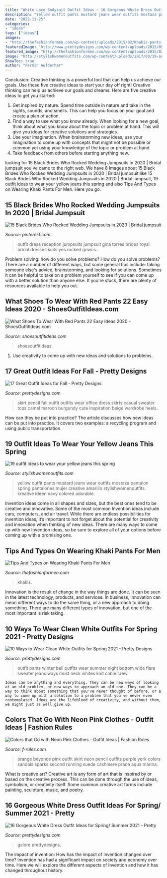 ```yaml
---
title: "White Lace Bodysuit Outfit Ideas ~ 16 Gorgeous White Dress Outfit Ideas For Spring/ Summer 2021"
description: "Yellow outfit pants mustard jeans wear outfits mostaza pantalon spring pantalones mujer creative amarillo stylishwomenoutfits kreative ideen navy colored adorable"
date: "2022-11-25"
categories:
- "ideas"
tags: ["ideas"]
images:
- "http://thefashionformen.com/wp-content/uploads/2015/02/Khakis-pants-for-men-600x1165.jpg"
featuredImage: "http://www.prettydesigns.com/wp-content/uploads/2015/09/Pencil-Skirt.jpg"
featured_image: "http://thefashionformen.com/wp-content/uploads/2015/02/Khakis-pants-for-men-600x1165.jpg"
image: "http://stylishwomenoutfits.com/wp-content/uploads/2017/03/19-outfit-ideas-to-wear-your-yellow-jeans-this-spring-8.jpg"
ShowToc: true
author: "Fermin Aufderhar"
---
```



Conclusion: Creative thinking is a powerful tool that can help us achieve our goals. Use these five creative ideas to start your day off right!
Creative thinking can help us achieve our goals and dreams. Here are five creative ideas to get you started: 
1. Get inspired by nature. Spend time outside in nature and take in the sights, sounds, and smells. This can help you focus on your goal and create a plan of action. 
2. Find a way to use what you know already. When looking for a new goal, think about what you know about the topic or problem at hand. This will give you ideas for creative solutions and strategies. 
3. Use your imagination. When brainstorming new ideas, use your imagination to come up with concepts that might not be possible or common yet using your knowledge of the topic or problem at hand. 
4. Take feedback from others before starting anything new.

	

		
looking for 15 Black Brides Who Rocked Wedding Jumpsuits in 2020 | Bridal jumpsuit you've came to the right web. We have 8 Images about 15 Black Brides Who Rocked Wedding Jumpsuits in 2020 | Bridal jumpsuit like 15 Black Brides Who Rocked Wedding Jumpsuits in 2020 | Bridal jumpsuit, 19 outfit ideas to wear your yellow jeans this spring and also Tips And Types on Wearing Khaki Pants For Men. Here you go:
		
    
## 15 Black Brides Who Rocked Wedding Jumpsuits In 2020 | Bridal Jumpsuit

<img loading=lazy src="https://i.pinimg.com/736x/4f/10/6a/4f106af2605c52eec370292cad10dbbb.jpg" onerror="this.onerror=null;this.src='https://tse3.mm.bing.net/th?id=OIP.7anB5C-oPeGEQGnQ8d78UQHaJQ&amp;pid=15.1';" alt="15 Black Brides Who Rocked Wedding Jumpsuits in 2020 | Bridal jumpsuit">

_Source: pinterest.com_

>outfit dress reception jumpsuits jumpsuit gina torres brides royal bridal dresses suits yes rocked gowns. 

	

Problem solving: how do you solve problems?
How do you solve problems? There are a number of different ways, but some general tips include: taking someone else's advice, brainstorming, and looking for solutions. Sometimes it can be helpful to take on a problem yourself to see if you can come up with a better solution than anyone else. If you're stuck, there are plenty of resources available to help you out.

    
## What Shoes To Wear With Red Pants 22 Easy Ideas 2020 - ShoesOutfitIdeas.com

<img loading=lazy src="http://shoesoutfitideas.com/wp-content/uploads/2020/05/how-to-style-different-color-shoes-with-red-pants-14.jpg" onerror="this.onerror=null;this.src='https://tse1.mm.bing.net/th?id=OIP.HvafYzqyNhgeNtsBwP4uvgHaLG&amp;pid=15.1';" alt="What Shoes To Wear With Red Pants 22 Easy Ideas 2020 - ShoesOutfitIdeas.com">

_Source: shoesoutfitideas.com_

>shoesoutfitideas. 

	

1. Use creativity to come up with new ideas and solutions to problems.

    
## 17 Great Outfit Ideas For Fall - Pretty Designs

<img loading=lazy src="http://www.prettydesigns.com/wp-content/uploads/2015/09/Pencil-Skirt.jpg" onerror="this.onerror=null;this.src='https://tse3.mm.bing.net/th?id=OIP.paeq-mxH-YZzy1-7Gul5NgHaMy&amp;pid=15.1';" alt="17 Great Outfit Ideas for Fall - Pretty Designs">

_Source: prettydesigns.com_

>skirt pencil fall outfit outfits wear office dress skirts casual sweater tops camel maroon burgundy cute inspiration beige wardrobe heels. 

	

How can they be put into practice?
The article discusses how new ideas can be put into practice. It covers two examples: a recycling program and using public transportation.

    
## 19 Outfit Ideas To Wear Your Yellow Jeans This Spring

<img loading=lazy src="http://stylishwomenoutfits.com/wp-content/uploads/2017/03/19-outfit-ideas-to-wear-your-yellow-jeans-this-spring-8.jpg" onerror="this.onerror=null;this.src='https://tse1.mm.bing.net/th?id=OIP.UpzAmvHu1zC4BcPxLaka9QAAAA&amp;pid=15.1';" alt="19 outfit ideas to wear your yellow jeans this spring">

_Source: stylishwomenoutfits.com_

>yellow outfit pants mustard jeans wear outfits mostaza pantalon spring pantalones mujer creative amarillo stylishwomenoutfits kreative ideen navy colored adorable. 

	

Invention ideas come in all shapes and sizes, but the best ones tend to be creative and innovative. Some of the most common Invention ideas include cars, computers, and air travel. While there are endless possibilities for invention ideas, it’s important to not forget about the potential for creativity and innovation when thinking of new ideas. There are many ways to come up with new Invention ideas, so be sure to explore all of your options before coming up with a promising one.

    
## Tips And Types On Wearing Khaki Pants For Men

<img loading=lazy src="http://thefashionformen.com/wp-content/uploads/2015/02/Khakis-pants-for-men-600x1165.jpg" onerror="this.onerror=null;this.src='https://tse1.mm.bing.net/th?id=OIP.-2Cl5NSKtu8xDud0gvZCdQHaOY&amp;pid=15.1';" alt="Tips And Types on Wearing Khaki Pants For Men">

_Source: thefashionformen.com_

>khakis. 

	

Innovation is the result of change in the way things are done. It can be seen in the latest technology, products, and services. In business, innovation can mean different ways to do the same thing, or a new approach to doing something. There are many different types of innovation, but one of the most important is risk taking.

    
## 10 Ways To Wear Clean White Outfits For Spring 2021 - Pretty Designs

<img loading=lazy src="http://www.prettydesigns.com/wp-content/uploads/2014/01/White-Outfit-crew-neck-white-sweater-with-white-pants.jpg" onerror="this.onerror=null;this.src='https://tse2.mm.bing.net/th?id=OIP.v52ZsuvITwNrb6l-NHHcdQHaLG&amp;pid=15.1';" alt="10 Ways to Wear Clean White Outfits for Spring 2021 - Pretty Designs">

_Source: prettydesigns.com_

>outfit pants winter bell outfits wear summer night bottom wide flare sweater jeans ways must neck whites knit cable crew. 

	


    Ideas can be anything and everything. They can be new ways of looking at an old problem, or new ways to approach an old one. They can be a way to think about something that you've never thought of before, or a way to come up with a solution to a problem that you've never even contemplated. Ideas are the lifeblood of creativity, and without them, we might just as well give up.

    
## Colors That Go With Neon Pink Clothes - Outfit Ideas | Fashion Rules

<img loading=lazy src="http://f-rules.com/wp-content/uploads/2016/03/04d2c3ba05196661ef99811959023bf7.jpg" onerror="this.onerror=null;this.src='https://tse1.mm.bing.net/th?id=OIP.xXig8_tmqXjyCMpAoqjygQHaNj&amp;pid=15.1';" alt="Colors that Go with Neon Pink Clothes - Outfit Ideas | Fashion Rules">

_Source: f-rules.com_

>orange beyonce pink outfit skirt neon pencil outfits purple york colors sandals sparks second running suede cashmere prada aqua marina. 

	

What is creative art?
Creative art is any form of art that is inspired by or based on the creative process. This can be done through the use of ideas, symbolism, or creativity itself. Some common creative art forms include painting, sculpture, music, and poetry.

    
## 16 Gorgeous White Dress Outfit Ideas For Spring/ Summer 2021 - Pretty

<img loading=lazy src="http://www.prettydesigns.com/wp-content/uploads/2014/05/Sophisticated-White-Dress-Outfit-Idea.jpg" onerror="this.onerror=null;this.src='https://tse3.mm.bing.net/th?id=OIP.r9bXcsGfsZdU5-c7uvMUsAHaLG&amp;pid=15.1';" alt="16 Gorgeous White Dress Outfit Ideas for Spring/ Summer 2021 - Pretty">

_Source: prettydesigns.com_

>galore prettydesigns. 

	

The impact of invention: How has the impact of Invention changed over time?
Invention has had a significant impact on society and economy over time. Here we will explore the different aspects of Invention and how it has changed throughout history.

